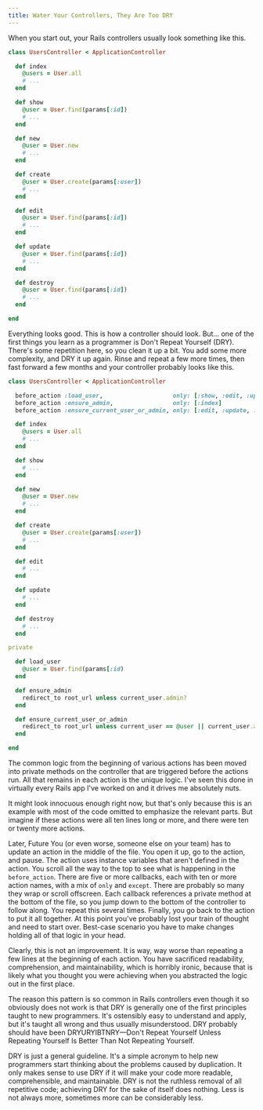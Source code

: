 ```yaml
---
title: Water Your Controllers, They Are Too DRY
---
```


When you start out, your Rails controllers usually look something like this.

```ruby
class UsersController < ApplicationController

  def index
    @users = User.all
    # ...
  end

  def show
    @user = User.find(params[:id])
    # ...
  end

  def new
    @user = User.new
    # ...
  end

  def create
    @user = User.create(params[:user])
    # ...
  end

  def edit
    @user = User.find(params[:id])
    # ...
  end

  def update
    @user = User.find(params[:id])
    # ...
  end

  def destroy
    @user = User.find(params[:id])
    # ...
  end

end
```

Everything looks good. This is how a controller should look. But... one of the first things you learn as a programmer is Don't Repeat Yourself (DRY). There's some repetition here, so you clean it up a bit. You add some more complexity, and DRY it up again. Rinse and repeat a few more times, then fast forward a few months and your controller probably looks like this.

```ruby
class UsersController < ApplicationController

  before_action :load_user,                    only: [:show, :edit, :update, :destroy]
  before_action :ensure_admin,                 only: [:index]
  before_action :ensure_current_user_or_admin, only: [:edit, :update, :destroy]

  def index
    @users = User.all
    # ...
  end

  def show
    # ...
  end

  def new
    @user = User.new
    # ...
  end

  def create
    @user = User.create(params[:user])
    # ...
  end

  def edit
    # ...
  end

  def update
    # ...
  end

  def destroy
    # ...
  end

private

  def load_user
    @user = User.find(params[:id)
  end

  def ensure_admin
    redirect_to root_url unless current_user.admin?
  end

  def ensure_current_user_or_admin
    redirect_to root_url unless current_user == @user || current_user.admin?
  end

end
```

The common logic from the beginning of various actions has been moved into private methods on the controller that are triggered before the actions run. All that remains in each action is the unique logic. I've seen this done in virtually every Rails app I've worked on and it drives me absolutely nuts.

It might look innocuous enough right now, but that's only because this is an example with most of the code omitted to emphasize the relevant parts. But imagine if these actions were all ten lines long or more, and there were ten or twenty more actions.

Later, Future You (or even worse, someone else on your team) has to update an action in the middle of the file. You open it up, go to the action, and pause. The action uses instance variables that aren't defined in the action. You scroll all the way to the top to see what is happening in the `before_action`. There are five or more callbacks, each with ten or more action names, with a mix of `only` and `except`. There are probably so many they wrap or scroll offscreen. Each callback references a private method at the bottom of the file, so you jump down to the bottom of the controller to follow along. You repeat this several times. Finally, you go back to the action to put it all together. At this point you've probably lost your train of thought and need to start over. Best-case scenario you have to make changes holding all of that logic in your head.

Clearly, this is not an improvement. It is way, way worse than repeating a few lines at the beginning of each action. You have sacrificed readability, comprehension, and maintainability, which is horribly ironic, because that is likely what you thought you were achieving when you abstracted the logic out in the first place.

The reason this pattern is so common in Rails controllers even though it so obviously does not work is that DRY is generally one of the first principles taught to new programmers. It's ostensibly easy to understand and apply, but it's taught all wrong and thus usually misunderstood. DRY probably should have been DRYURYIBTNRY—Don't Repeat Yourself Unless Repeating Yourself Is Better Than Not Repeating Yourself.

DRY is just a general guideline. It's a simple acronym to help new programmers start thinking about the problems caused by duplication. It only makes sense to use DRY if it will make your code more readable, comprehensible, and maintainable. DRY is not the ruthless removal of all repetitive code; achieving DRY for the sake of itself does nothing. Less is not always more, sometimes more can be considerably less.
